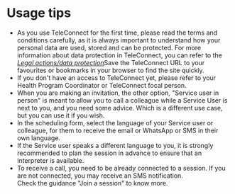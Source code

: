 # Usage tips

* As you use TeleConnect for the first time, please read the terms and conditions carefully, as it is always important to understand how your personal data are used, stored and can be protected. For more information about data protection in TeleConnect, you can refer to the [_Legal actions/data protection_](https://icrc.scenari.eu/~~chain/web/u/itemDynGen/fqkLygWgPp0cWXxPKVUfkB/dkRefDocPre/\(refUri'id\(pseLygWgPp0cWXxPKVUfkB'skin'default'\)/co/!\)id\(pseLygWgPp0cWXxPKVUfkB*3B_Aroot!\)id\(psfLygWgPp0cWXxPKVUfkB*3B_Aroot!\)id\(psfLygWgPp0cWXxPKVUfkB*3B_Aroot!_Nc!\)id\(psfLygWgPp0cWXxPKVUfkB*3B21_Atheme!\)id\(psYLygWgPp0cWXxPKVUfkB*3B_Atheme!\)id\(psYLygWgPp0cWXxPKVUfkB*3B_Atheme!_N10!\)id\(psYLygWgPp0cWXxPKVUfkB*3B76_Atheme!\)id\(psYLygWgPp0cWXxPKVUfkB*3B76_Atheme!_N10!\)id\(psYLygWgPp0cWXxPKVUfkB*3B76_Atheme!_N10!_N2b\)*)Save the TeleConnect URL to your favourites or bookmarks in your browser to find the site quickly.
* If you don't have an access to TeleConnect yet, please refer to your Health Program Coordinator or TeleConnect focal person.
* When you are making an invitation, the other option, "Service user in person" is meant to allow you to call a colleague while a Service User is next to you, and you need some advice. Which is a different use case, but you can use it if you wish.
* In the scheduling form, select the language of your Service user or colleague, for them to receive the email or WhatsApp or SMS in their own language.
* If the Service user speaks a different language to you, it is strongly recommended to plan the session in advance to ensure that an interpreter is available.&#x20;
* To receive a call, you need to be already connected to a session. If you are not connected, you may receive an SMS notification. \
  Check the guidance "Join a session" to know more.

